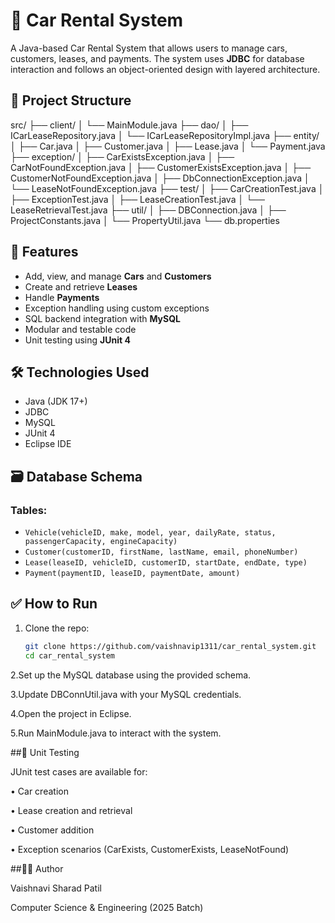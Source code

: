 # 🚗 Car Rental System

A Java-based Car Rental System that allows users to manage cars, customers, leases, and payments. The system uses **JDBC** for database interaction and follows an object-oriented design with layered architecture.

## 📂 Project Structure

src/ ├── client/ │ └── MainModule.java ├── dao/ │ ├── ICarLeaseRepository.java │ └── ICarLeaseRepositoryImpl.java ├── entity/ │ ├── Car.java │ ├── Customer.java │ ├── Lease.java │ └── Payment.java ├── exception/ │ ├── CarExistsException.java │ ├── CarNotFoundException.java │ ├── CustomerExistsException.java │ ├── CustomerNotFoundException.java │ ├── DbConnectionException.java │ └── LeaseNotFoundException.java ├── test/ │ ├── CarCreationTest.java │ ├── ExceptionTest.java │ ├── LeaseCreationTest.java │ └── LeaseRetrievalTest.java ├── util/ │ ├── DBConnection.java │ ├── ProjectConstants.java │ └── PropertyUtil.java └── db.properties

## 🧠 Features

- Add, view, and manage **Cars** and **Customers**
- Create and retrieve **Leases**
- Handle **Payments**
- Exception handling using custom exceptions
- SQL backend integration with **MySQL**
- Modular and testable code
- Unit testing using **JUnit 4**

## 🛠️ Technologies Used

- Java (JDK 17+)
- JDBC
- MySQL
- JUnit 4
- Eclipse IDE

## 🗃️ Database Schema

### Tables:
- `Vehicle(vehicleID, make, model, year, dailyRate, status, passengerCapacity, engineCapacity)`
- `Customer(customerID, firstName, lastName, email, phoneNumber)`
- `Lease(leaseID, vehicleID, customerID, startDate, endDate, type)`
- `Payment(paymentID, leaseID, paymentDate, amount)`

## ✅ How to Run

1. Clone the repo:
   ```bash
   git clone https://github.com/vaishnavip1311/car_rental_system.git
   cd car_rental_system
   
2.Set up the MySQL database using the provided schema.

3.Update DBConnUtil.java with your MySQL credentials.

4.Open the project in Eclipse.

5.Run MainModule.java to interact with the system.

##🧪 Unit Testing

JUnit test cases are available for:

•	Car creation

•	Lease creation and retrieval

•	Customer addition

•	Exception scenarios (CarExists, CustomerExists, LeaseNotFound)

##👩‍💻 Author

Vaishnavi Sharad Patil

Computer Science & Engineering (2025 Batch)
